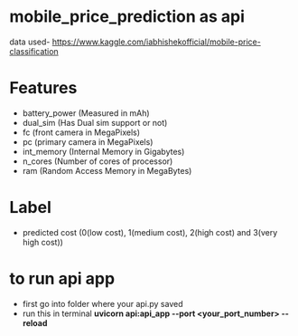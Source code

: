 # mobile_price_prediction as api

data used- https://www.kaggle.com/iabhishekofficial/mobile-price-classification 

# Features
 - battery_power (Measured in mAh)
 - dual_sim (Has Dual sim support or not)
 - fc (front camera in MegaPixels)
 - pc (primary camera in MegaPixels)
 - int_memory (Internal Memory in Gigabytes)
 - n_cores (Number of cores of processor)
 - ram (Random Access Memory in MegaBytes)
 
 # Label
  - predicted cost (0(low cost), 1(medium cost), 2(high cost) and 3(very high cost))
 # to run api app
  - first go into folder where your api.py saved
  - run this in terminal **uvicorn api:api_app --port <your_port_number> --reload**
